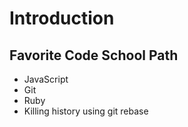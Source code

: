 # Introduction #
## Favorite Code School Path ##
* JavaScript
* Git
* Ruby
* Killing history using git rebase
